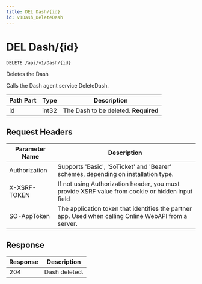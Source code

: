 ```yaml
---
title: DEL Dash/{id}
id: v1Dash_DeleteDash
---
```


# DEL Dash/{id}

```http
DELETE /api/v1/Dash/{id}
```

Deletes the Dash

Calls the Dash agent service DeleteDash.




| Path Part | Type | Description |
|-----------|------|-------------|
| id | int32 | The Dash to be deleted. **Required** |



## Request Headers

| Parameter Name | Description |
|----------------|-------------|
| Authorization  | Supports 'Basic', 'SoTicket' and 'Bearer' schemes, depending on installation type. |
| X-XSRF-TOKEN   | If not using Authorization header, you must provide XSRF value from cookie or hidden input field |
| SO-AppToken | The application token that identifies the partner app. Used when calling Online WebAPI from a server. |


## Response


| Response | Description |
|----------------|-------------|
| 204 | Dash deleted. |